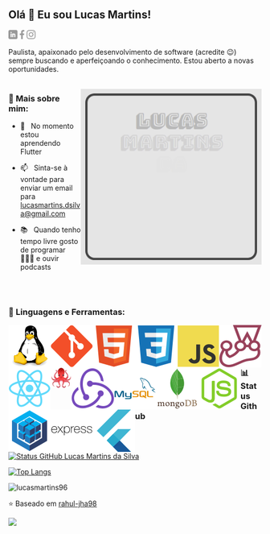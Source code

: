 ## Olá 👋 Eu sou Lucas Martins!
<a href="https://www.linkedin.com/in/lumartins-silva/"><img align="left" alt="linkedin" src="assets/linkedin.png" height="18px"/></a>
<a href="https://www.facebook.com/lucas.martins.3139/"><img align="left" alt="facebook" src="assets/facebook.png" height="18px"/></a>
<a href="https://www.instagram.com/lskywalker96/"><img alt="instagram" src="assets/instagram.png" height="18px"/></a>

Paulista, apaixonado pelo desenvolvimento de software (acredite 😉) sempre buscando e aperfeiçoando o conhecimento. Estou aberto a novas oportunidades.
<br/>
<br/>

<img align="right" alt="GIF" src="assets/animation-gif.gif" width="360px"/>


### 🧐 Mais sobre mim:

<!-- - 🔭 &nbsp; Atualmente, estou trabalhando na ** ** -->
<!-- - 🤝 &nbsp; Estou procurando colaborar no [nome-do-projeto]() -->
- 🌱 &nbsp; No momento estou aprendendo Flutter
<!-- - 🎨 &nbsp; Using [this svg]() and Figma I made 👉 -->
- 📫 &nbsp; Sinta-se à vontade para enviar um email para <lucasmartins.dsilva@gmail.com>
<!-- - 📝 &nbsp; Verifique meu [currículo]() -->
- 📚 &nbsp; Quando tenho tempo livre gosto de programar 👨🏻‍💻 e ouvir podcasts 
<br />
<br />

### 🔨 Linguagens e Ferramentas:
<a href="https://www.kernel.org/" target="_blank"><img align="left" alt="linux" src="assets/languages_and_tools/linux.svg"/></a>
<a href="https://git-scm.com/" target="_blank"><img align="left" alt="git" src="assets/languages_and_tools/git.svg"/></a>
<a href="https://html.spec.whatwg.org/" target="_blank"><img align="left" alt="html5" src="assets/languages_and_tools/html5.svg" /></a>
<a href="https://www.w3.org/TR/css3-roadmap/" target="_blank"><img align="left" alt="css3" src="assets/languages_and_tools/css3.svg" /></a>
<a href="https://developer.mozilla.org/pt-BR/docs/Web/JavaScript" target="_blank"><img align="left" alt="javascript" src="assets/languages_and_tools/js.svg" /></a>
<a href="https://jestjs.io/" target="_blank"><img align="left" alt="jest" src="assets/languages_and_tools/jest.svg"/></a>
<a href="https://reactjs.org/" target="_blank"><img align="left" alt="react" src="assets/languages_and_tools/react.svg"/></a>
<a href="https://testing-library.com/docs/react-testing-library/intro/" target="_blank"><img align="left" alt="react testing library" src="assets/languages_and_tools/octopus.png" width="42"/></a>
<a href="https://redux.js.org/" target="_blank"><img align="left" alt="redux" src="assets/languages_and_tools/redux.svg"/></a>
<a href="https://www.mysql.com/" target="_blank"><img align="left" alt="mysql" src="assets/languages_and_tools/mysql.svg"/></a>
<a href="https://www.mongodb.com/" target="_blank"><img align="left" alt="mongodb" src="assets/languages_and_tools/mongodb.svg"/></a>
<a href="https://nodejs.org/" target="_blank"><img align="left" alt="nodejs" src="assets/languages_and_tools/nodejs.svg"/></a>
<a href="https://sequelize.org/master/" target="_blank"><img align="left" alt="sequelize" src="assets/languages_and_tools/sequelize.svg"/></a>
<a href="http://expressjs.com/" target="_blank"><img align="left" alt="expressjs" src="assets/languages_and_tools/express.svg"/></a>
<a href="https://flutter.dev/" target="_blank"><img align="left" alt="flutter" src="assets/languages_and_tools/flutter.svg"/></a>
<br />
<br />
<br />

### 📊 Status Github

[![Status GitHub Lucas Martins da Silva](https://github-readme-stats.vercel.app/api?username=lucasmartins96&show_icons=true&theme=midnight-purple)](https://github.com/anuraghazra/github-readme-stats)

[![Top Langs](https://github-readme-stats.vercel.app/api/top-langs/?username=lucasmartins96&layout=compact&theme=midnight-purple)](https://github.com/anuraghazra/github-readme-stats)

<p align="left"> <img src="https://komarev.com/ghpvc/?username=lucasmartins96&color=blueviolet&style=plastic&label=PROFILE+VIEWS" alt="lucasmartins96" /> </p>

⭐️ Baseado em [rahul-jha98](https://github.com/rahul-jha98)

<!-- link abaixo é personalizado para cada usuário em https://yhype.me/ por favor, retire quando clonar! -->
![](https://hit.yhype.me/github/profile?user_id=20894553)
<!-- <a href='https://github.com/lucasmartins96/github-stats-transparent'> -->

<!-- ![Stats Overview](https://raw.githubusercontent.com/lucasmartins96/github-stats-transparent/output/generated/overview.svg)
![Most Used Languages](https://raw.githubusercontent.com/lucasmartins96/github-stats-transparent/output/generated/languages.svg) -->

</a>

<br>

<!-- 
**lucasmartins96/lucasmartins96** is a ✨ _special_ ✨ repository because its `README.md` (this file) appears on your GitHub profile.

Here are some ideas to get you started:

- 🔭 I’m currently working on ...
- 🌱 I’m currently learning ...
- 👯 I’m looking to collaborate on ...
- 🤔 I’m looking for help with ...
- 💬 Ask me about ...
- 📫 How to reach me: ...
- 😄 Pronouns: ...
- ⚡ Fun fact: ...
 -->
